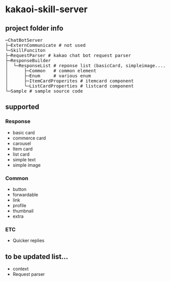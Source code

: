 # kakaoi-skill-server
## project folder info
<pre>
─ChatBotServer
├─ExternCommunicate # not used
└─SkillFunciton
├─RequestParser # kakao chat bot request parser
├─ResponseBuilder 
│  └─ResponseList # reponse list (basicCard, simpleimage....)
│      ├─Common   # common element
│      ├─Enum     # various enum
│      ├─ItemCardProperites # itemcard component
│      └─ListCardProperties # listcard component
└─Sample # sample source code
</pre>

## supported
### Response
- basic card
- commerce card
- carousel
- ltem card
- list card
- simple text
- simple image

### Common
- button
- forwardable
- link
- profile
- thumbnail
- extra

### ETC
- Quicker replies


## to be updated list...
- context
- Request parser
